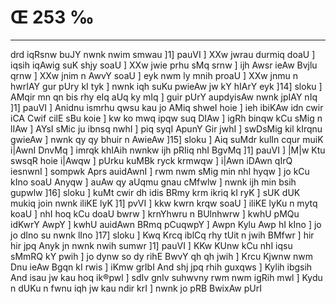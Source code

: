 # Œ 253 ‰
---
drd iqRsnw buJY nwnk nwim smwau ]1] pauVI ] XXw jwrau durmiq doaU ]
iqsih iqAwig suK shjy soaU ] XXw jwie prhu sMq srnw ] ijh Awsr
ieAw Bvjlu qrnw ] XXw jnim n AwvY soaU ] eyk nwm ly mnih proaU ]
XXw jnmu n hwrIAY gur pUry kI tyk ] nwnk iqh suKu pwieAw jw kY hIArY
eyk ]14] sloku ] AMqir mn qn bis rhy eIq aUq ky mIq ] guir pUrY
aupdyisAw nwnk jpIAY nIq ]1] pauVI ] Anidnu ismrhu qwsu kau jo
AMiq shweI hoie ] ieh ibiKAw idn cwir iCA Cwif cilE sBu koie ] kw
ko mwq ipqw suq DIAw ] igRh binqw kCu sMig n lIAw ] AYsI sMic ju
ibnsq nwhI ] piq syqI ApunY Gir jwhI ] swDsMig kil kIrqnu gwieAw
] nwnk qy qy bhuir n AwieAw ]15] sloku ] Aiq suMdr kulIn cqur muiK
i|AwnI DnvMq ] imrqk khIAih nwnkw ijh pRIiq nhI BgvMq ]1]
pauVI ] |M|w Ktu swsqR hoie i|Awqw ] pUrku kuMBk ryck krmwqw ] i|Awn
iDAwn qIrQ iesnwnI ] sompwk Aprs auidAwnI ] rwm nwm sMig min
nhI hyqw ] jo kCu kIno soaU Anyqw ] auAw qy aUqmu gnau cMfwlw ] nwnk
ijh min bsih gupwlw ]16] sloku ] kuMt cwir dh idis BRmy krm ikriq
kI ryK ] sUK dUK mukiq join nwnk iliKE lyK ]1] pvVI ] kkw kwrn
krqw soaU ] iliKE lyKu n mytq koaU ] nhI hoq kCu doaU bwrw ] krnYhwru
n BUlnhwrw ] kwhU pMQu idKwrY AwpY ] kwhU auidAwn BRmq pCuqwpY ] Awpn
Kylu Awp hI kIno ] jo jo dIno su nwnk lIno ]17] sloku ] Kwq Krcq
iblCq rhy tUit n jwih BMfwr ] hir hir jpq Anyk jn nwnk nwih
sumwr ]1] pauVI ] KKw KUnw kCu nhI iqsu sMmRQ kY pwih ] jo dynw so dy
rihE BwvY qh qh jwih ] Krcu Kjwnw nwm Dnu ieAw Bgqn kI rwis ]
iKmw grIbI And shj jpq rhih guxqws ] Kylih ibgsih And isau jw
kau hoq ik®pwl ] sdIv gnIv suhwvny rwm nwm igRih mwl ] Kydu n dUKu n
fwnu iqh jw kau ndir krI ] nwnk jo pRB BwixAw pUrI
####
